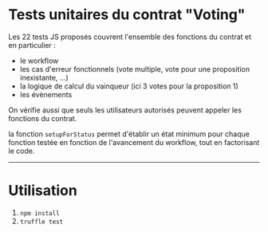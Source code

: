 # Tests unitaires du contrat "Voting"

Les 22 tests JS proposés couvrent l'ensemble des fonctions du contrat et en particulier :
 - le workflow
 - les cas d'erreur fonctionnels (vote multiple, vote pour une proposition inexistante, ...)
 - la logique de calcul du vainqueur (ici 3 votes pour la proposition 1)
 - les évènements

On vérifie aussi que seuls les utilisateurs autorisés peuvent appeler les fonctions du contrat.

la fonction `setupForStatus` permet d'établir un état minimum pour chaque fonction testée en fonction de l'avancement du workflow, tout en factorisant le code. 

___________________________________________________________________________________________________________________________________________
# Utilisation

1. `npm install`
2. `truffle test`



